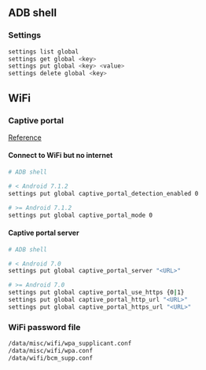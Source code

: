 ## ADB shell

### Settings

```sh
settings list global
settings get global <key>
settings put global <key> <value>
settings delete global <key>
```

## WiFi

### Captive portal

[Reference](https://www.noisyfox.io/android-captive-portal.html)

#### Connect to WiFi but no internet

```sh
# ADB shell

# < Android 7.1.2
settings put global captive_portal_detection_enabled 0

# >= Android 7.1.2
settings put global captive_portal_mode 0
```

#### Captive portal server

```sh
# ADB shell

# < Android 7.0
settings put global captive_portal_server "<URL>"

# >= Android 7.0
settings put global captive_portal_use_https {0|1}
settings put global captive_portal_http_url "<URL>"
settings put global captive_portal_https_url "<URL>"
```

### WiFi password file

```sh
/data/misc/wifi/wpa_supplicant.conf
/data/misc/wifi/wpa.conf
/data/wifi/bcm_supp.conf
```
